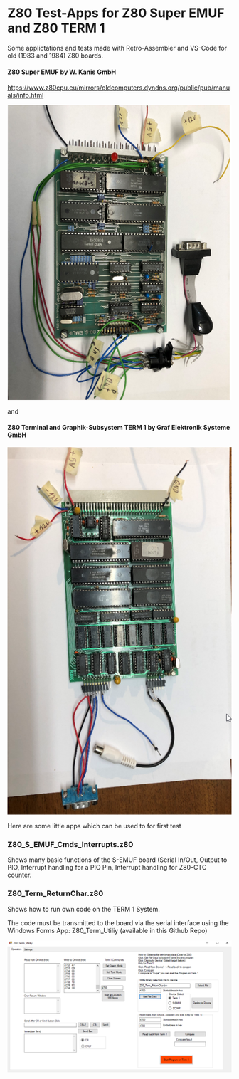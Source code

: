 # Z80 Test-Apps for Z80 Super EMUF and Z80 TERM 1

Some applictations and tests made with Retro-Assembler and VS-Code for old (1983 and 1984) Z80 boards.
#### Z80 Super EMUF by W. Kanis GmbH
https://www.z80cpu.eu/mirrors/oldcomputers.dyndns.org/public/pub/manuals/info.html

![gallery](Super_EMUF.png)

and 

#### Z80 Terminal and Graphik-Subsystem TERM 1 by Graf Elektronik Systeme GmbH

![gallery](Term1.png)

Here are some little apps which can be used to for first test

### Z80_S_EMUF_Cmds_Interrupts.z80 
Shows many basic functions of the S-EMUF board (Serial In/Out, Output to PIO,
Interrupt handling for a PIO Pin, Interrupt handling for Z80-CTC counter.

### Z80_Term_ReturnChar.z80
Shows how to run own code on the TERM 1 System.

The code must be transmitted to the board via the serial interface using the Windows Forms App: 
Z80_Term_Utiliy (available in this Github Repo)

![gallery](Z80_Term_Utility.png)



